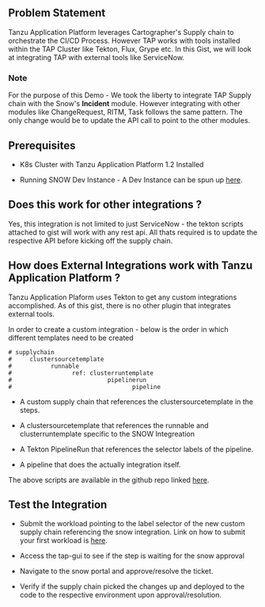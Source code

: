 ## Problem Statement

Tanzu Application Platform leverages Cartographer's Supply chain to orchestrate the CI/CD Process. However TAP works with tools installed within the TAP Cluster like Tekton, Flux, Grype etc. 
In this Gist, we will look at integrating TAP with external tools like ServiceNow.

### Note

For the purpose of this Demo - We took the liberty to integrate TAP Supply chain with the Snow's **Incident** module. However integrating with other modules like ChangeRequest, RITM, Task follows the same pattern. The only change would be to update the API call to point to the other modules.

## Prerequisites

* K8s Cluster with Tanzu Application Platform 1.2 Installed

* Running SNOW Dev Instance - A Dev Instance can be spun up [here](https://developer.servicenow.com/dev.do).

## Does this work for other integrations ?

Yes, this integration is not limited to just ServiceNow - the tekton scripts attached to gist will work with any rest api. All thats required is to update the respective API before kicking off the supply chain.

## How does External Integrations work with Tanzu Application Platform ?

Tanzu Application Plaform uses Tekton to get any custom integrations accomplished. As of this gist, there is no other plugin that integrates external tools.

In order to create a custom integration - below is the order in which different templates need to be created

```
# supplychain 
#     clustersourcetemplate
#           runnable
#                 ref: clusterruntemplate
#                           pipelinerun
#                                  pipeline
```

* A custom supply chain that references the clustersourcetemplate in the steps.

* A clustersourcetemplate that references the runnable and clusterruntemplate specific to the SNOW Integreation 

* A Tekton PipelineRun that references the selector labels of the pipeline.

* A pipeline that does the actually integration itself. 


The above scripts are available in the github repo linked [here](https://github.com/gowthamshankar99/tanzu_tap_snow_integration). 

## Test the Integration 

 * Submit the workload pointing to the label selector of the new custom supply chain referencing the snow integration. Link on how to submit your first workload is [here](https://docs.vmware.com/en/VMware-Tanzu-Application-Platform/1.2/tap/GUID-getting-started-deploy-first-app.html).
 
 * Access the tap-gui to see if the step is waiting for the snow approval 
 
 * Navigate to the snow portal and approve/resolve the ticket.
 
 * Verify if the supply chain picked the changes up and deployed to the code to the respective environment upon approval/resolution.




